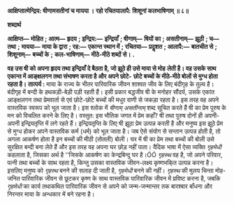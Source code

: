 **आक्षिप्तात्मेन्द्रिय: षीणामसतीनां च मायया ।** **रहो रचितयालापै: शिशूनां कलभाषिणाम् ॥ ८॥** 

**शब्दार्थ** 

**आक्षिप्त—** **मोहित** **; आत्म—** **हृदय** **; इन्द्रिय:—** **इन्द्रियाँ** **; षीणाम्—** **षियों का** **; असतीनाम्—** **झूठी** **; च—** **तथा** **;** **मायया—** **माया के द्वारा** **; रह:—** **एकान्त स्थान में** **; रचितया—** **प्रदॢशत** **; आलापै:—** **बातचीत से** **; शिशूनाम्—** **बच्चों के** **;** **कल-भाषिणाम्—** **मीठे-मीठे शब्दों से।** **.** 

**वह उस षी को अपना हृदय तथा इन्द्रियाँ दे बैठता है, जो झूठे ही उसे माया से मोह** **लेती है। वह उसके साथ एकान्त में आङ्क्षलगन तथा संभाषण करता है और अपने छोटे-** **छोटे बच्चों के मीठे-मीठे बोलों से मुग्ध होता रहता है।** **तात्पर्य :** माया के राज्य के भीतर पारिवारिक जीवन शाश्वत जीव के लिए बंदीगृह के तुल्य है। बंदीगृह में बन्दी के हथकड़ी-बेड़ी पड़ी रहती हैं। इसी प्रकार बद्धजीव षी के मनोहर सौंदर्य, उसके एकांत आङ्क्षलगन तथा प्रेमवार्ता से एवं छोटे-छोटे बच्चों की मधुर वाणी से जकड़ा रहता है। इस तरह वह अपने वास्तविक स्वरूप को भूल जाता है। इस श्लोक में *षीणाम् असतीनाम्* शब्द सूचित करते हैं षी का प्रेम पुरुष के मन को विचलित करने के लिए है। वस्तुत: इस भौतिक जगत में प्रेम कहाँ? षी तथा पुरुष दोनों ही अपनी-अपनी इन्द्रियतृप्ति में लगे रहते हैं। इन्द्रियतृप्ति के लिए षी झूठा प्रेम उत्पन्न करती है और मनुष्य इस झूठे प्रेम से मुग्ध होकर अपने वास्तविक कर्म (धर्म) को भूल जाता है। जब ऐसे संयोग से सन्तान उत्पन्न होती है, तो अगला आकर्षण होता है इन बच्चों की मीठी (तोतली) बोली। घर में षी का प्रेम तथा बच्चों की बोली उसे सुरक्षित बन्दी बना लेते हैं और इस तरह वह अपना घर छोड़ नहीं पाता। वैदिक भाषा में ऐसा व्यक्ति *गृहमेधी* कहलाता है, जिसका अर्थ है ''जिसके आकर्षण का केन्द्रबिन्दु घर है।ÓÓ *गृहस्थ* वह है, जो अपने परिवार, पत्नी तथा बच्चों के साथ रहता है, किन्तु उसका वास्तविक जीवन-लक्ष्य कृष्णभकि्त उत्पन्न करना है। इसलिए मनुष्य को *गृहस्थ* बनने की सलाह दी जाती है, *गृहमेधी* बनने की नहीं। *गृहस्थ* की मुलय चिन्ता मोह-जनित पारिवारिक जीवन से छूटकर कृष्ण के साथ वास्तविक पारिवारिक जीवन में प्रविष्ट करना है, जबकि *गृहमेधी* का कार्य तथाकथित पारिवारिक जीवन से अपने को जन्म-जन्मान्तर तक बारश्बार बाँधना और निरन्तर माया के अन्धकार में बने रहना है।  